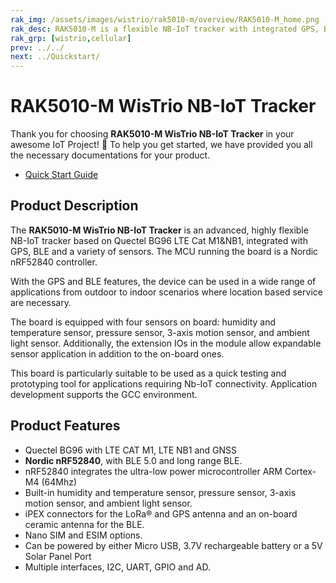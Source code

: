 ```yaml
--- 
rak_img: /assets/images/wistrio/rak5010-m/overview/RAK5010-M_home.png
rak_desc: RAK5010-M is a flexible NB-IoT tracker with integrated GPS, BLE, and a variety of sensors. The board is equipped with four sensors onboard — humidity and temperature sensor, pressure sensor, 3-axis motion sensor, and ambient light sensor. The MCU running the board is a Nordic nRF52840 controller.
rak_grp: [wistrio,cellular]
prev: ../../
next: ../Quickstart/
---
```


# RAK5010-M WisTrio NB-IoT Tracker
Thank you for choosing **RAK5010-M WisTrio NB-IoT Tracker** in your awesome IoT Project! 🎉 To help you get started, we have provided you all the necessary documentations for your product.

* [Quick Start Guide](../Quickstart/)

<!-- <rk-img
  src="/assets/images/wistrio/rak5010-m/overview/rak5010-m-wistrio.jpg"
  width="50%"
  caption="RAK5010 WisTrio NB-IoT Tracker Product View"
/> -->


## Product Description

The **RAK5010-M WisTrio NB-IoT Tracker** is an advanced, highly flexible NB-IoT tracker based on Quectel BG96 LTE Cat M1&NB1, integrated with GPS, BLE and a variety of sensors. The MCU running the board is a Nordic nRF52840 controller.

With the GPS and BLE features, the device can be used in a wide range of applications from outdoor to indoor scenarios where location based service are necessary.

The board is equipped with four sensors on board: humidity and temperature sensor, pressure sensor, 3-axis motion sensor, and ambient light sensor. Additionally, the extension IOs in the module allow expandable sensor application in addition to the on-board ones.

This board is particularly suitable to be used as a quick testing and prototyping tool for applications requiring Nb-IoT connectivity. Application development supports the GCC environment.


<!-- <rk-btn
  src="/Product-Categories/WisTrio/RAK5010-M/Quickstart/"
  label="Get Started with RAK5010-M WisTrio NB-IoT Tracker"
/> -->

## Product Features

- Quectel BG96 with LTE CAT M1, LTE NB1 and GNSS
- **Nordic nRF52840**, with BLE 5.0 and long range BLE.
- nRF52840 integrates the ultra-low power microcontroller ARM Cortex-M4 (64Mhz)
- Built-in humidity and temperature sensor, pressure sensor, 3-axis motion sensor, and ambient light sensor.
- iPEX connectors for the LoRa® and GPS antenna and an on-board ceramic antenna for the BLE.
- Nano SIM and ESIM options.
- Can be powered by either Micro USB, 3.7V rechargeable battery or a 5V Solar Panel Port
- Multiple interfaces, I2C, UART, GPIO and AD.

